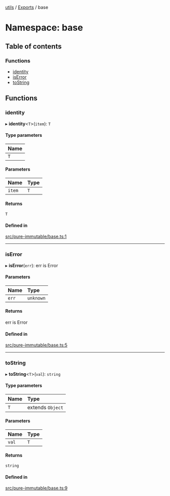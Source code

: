 [utils](../README.md) / [Exports](../modules.md) / base

# Namespace: base

## Table of contents

### Functions

- [identity](base.md#identity)
- [isError](base.md#iserror)
- [toString](base.md#tostring)

## Functions

### identity

▸ **identity**<`T`\>(`item`): `T`

#### Type parameters

| Name |
| :------ |
| `T` |

#### Parameters

| Name | Type |
| :------ | :------ |
| `item` | `T` |

#### Returns

`T`

#### Defined in

[src/pure-immutable/base.ts:1](https://github.com/alpinisme/utils/blob/a680e5d/src/pure-immutable/base.ts#L1)

___

### isError

▸ **isError**(`err`): err is Error

#### Parameters

| Name | Type |
| :------ | :------ |
| `err` | `unknown` |

#### Returns

err is Error

#### Defined in

[src/pure-immutable/base.ts:5](https://github.com/alpinisme/utils/blob/a680e5d/src/pure-immutable/base.ts#L5)

___

### toString

▸ **toString**<`T`\>(`val`): `string`

#### Type parameters

| Name | Type |
| :------ | :------ |
| `T` | extends `Object` |

#### Parameters

| Name | Type |
| :------ | :------ |
| `val` | `T` |

#### Returns

`string`

#### Defined in

[src/pure-immutable/base.ts:9](https://github.com/alpinisme/utils/blob/a680e5d/src/pure-immutable/base.ts#L9)
